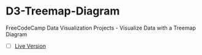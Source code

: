 # D3-Treemap-Diagram
FreeCodeCamp Data Visualization Projects - Visualize Data with a Treemap Diagram

- [ ] [Live Version](https://baristure.github.io/D3-Treemap-Diagram/)
